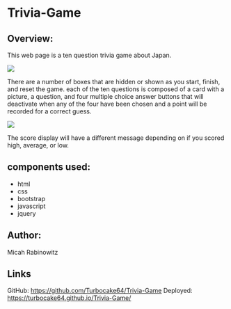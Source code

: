 # Trivia-Game

## Overview:

This web page is a ten question trivia game about Japan. 

![](trivia-start.gif)

There are a number of boxes that are hidden or shown as you start, finish, and reset the game. each of the ten questions is composed of a card with a picture, a question, and four multiple choice answer buttons that will deactivate when any of the four have been chosen and a point will be recorded for a correct guess. 

![](trivia-scores.gif)

The score display will have a different message depending on if you scored high, average, or low.


## components used:
   
 - html
 - css
 - bootstrap
 - javascript
 - jquery


## Author:

Micah Rabinowitz

## Links

GitHub: https://github.com/Turbocake64/Trivia-Game
Deployed: https://turbocake64.github.io/Trivia-Game/